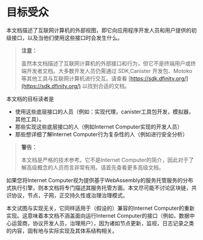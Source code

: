 # 目标受众

本文档描述了互联网计算机的外部视图，即它向应用程序开发人员和用户提供的初级接口，以及当他们使用这些接口时会发生什么。

> **注意：**
>
> 虽然本文档描述了互联网计算机的外部接口和行为，但它不是终端用户或终端开发者文档。大多数开发人员仍需通过 SDK,Canister 开发包、Motoko 等其他工具与互联网计算机进行交互。请查看 [https://sdk.dfinity.org/](https://sdk.dfinity.org/) 以找到合适的文档。

本文档的目标读者是

* 使用这些底层接口的人员（例如：实现代理，canister工具包开发，模拟器，其他工具）。
* 那些实现这些底层接口的人（例如Internet Computer实现的开发人员）
* 那些想详细了解Internet Computer行为复杂性的人（例如进行安全分析）

> **警告：**
>
> 本文档是严格的技术参考。它不是Internet Computer的简介，因此对于了解高级概念的人员而言非常有用。请首先查看更多高级文档。

如果您将Internet Computer视为提供基于WebAssembly的服务托管服务的分布式执行引擎，则本文档将专门描述其服务托管方面。本文尽可能不讨论区块链，共识协议，节点，子网，正交持久性或治理治理模式。

本文试图与实现无关，它同样适用于（假设的）兼容的Internet Computer的重新实现。这意味着本文档不涵盖面向运行Internet Computer的接口（例如，数据中心运营商，协议开发人员，治理用户），因为诸如节点更新，监视，日志记录之类的内容，固有地与实际实现及其体系结构相关。

